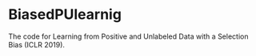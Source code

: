 # BiasedPUlearnig
The code for Learning from Positive and Unlabeled Data with a Selection Bias (ICLR 2019).

